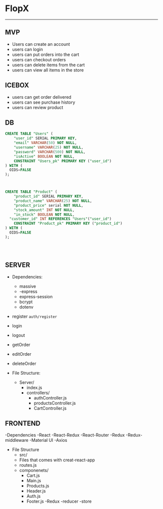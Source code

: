 # FlopX
<hr/>



## MVP
- Users can create an account
- users can login
- users can put orders into the cart
- users can checkout orders
- users can delete items from the cart
- users can view all items in the store


## ICEBOX
- users can get order delivered 
- users can see purchase history
- users can review product

## DB
```SQL
CREATE TABLE "Users" (
	"user_id" SERIAL PRIMARY KEY,
	"email" VARCHAR(50) NOT NULL,
	"username" VARCHAR(25) NOT NULL,
	"password" VARCHAR(500) NOT NULL,
	"isActive" BOOLEAN NOT NULL,
	CONSTRAINT "Users_pk" PRIMARY KEY ("user_id")
) WITH (
  OIDS=FALSE
);



CREATE TABLE "Product" (
	"product_id" SERIAL PRIMARY KEY,
	"product_name" VARCHAR(25) NOT NULL,
	"product_price" serial NOT NULL,
	"stock_amount" INT NOT NULL,
	"in_stock" BOOLEAN NOT NULL,
  "customer_id" INT REFERENCES "Users"("user_id")
	CONSTRAINT "Product_pk" PRIMARY KEY ("product_id")
) WITH (
  OIDS=FALSE
);





```

## SERVER 


- Dependencies: 
  - massive
  - -express
  - express-session
  - bcrypt
  - dotenv

- register `auth/register`
- login   
- logout
- getOrder
- editOrder
- deleteOrder


- File Structure:
  - Server/
    - index.js
    - controllers/
      - authController.js
      - productsController.js
      - CartController.js


## FRONTEND
-Dependencies 
  -React
  -React-Redux
  -React-Router
  -Redux
  -Redux-middleware
  -Material UI
  -Axios


- File Structure 
  - src/
  - Files that comes with creat-react-app
  - routes.js
  - componenets/
    - Cart.js
    - Main.js
    - Products.js
    - Header.js
    - Auth.js
    - Footer.js
  -Redux
    -reducer
    -store



  


